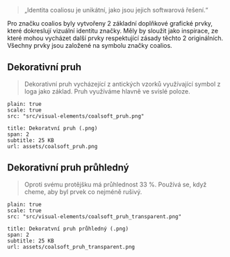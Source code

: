 > „Identita coaliosu je unikátní, jako jsou jejich softwarová řešení.“

Pro značku coalios byly vytvořeny 2 základní doplňkové grafické prvky, které
dokreslují vizuální identitu značky. Měly by sloužit jako inspirace, ze které mohou
vycházet další prvky respektující zásady těchto 2 originálních. Všechny prvky jsou
založené na symbolu značky coalios.

## Dekorativní pruh
> Dekorativní pruh vycházející z antických vzorků využívající symbol z loga jako základ. Pruh využíváme hlavně ve svislé poloze.

```image
plain: true
scale: true
src: "src/visual-elements/coalsoft_pruh.png"
```
```download
title: Dekoratvní pruh (.png)
span: 2
subtitle: 25 KB
url: assets/coalsoft_pruh.png
```

## Dekorativní pruh průhledný
> Oproti svému protějšku má průhlednost 33 %. Používá se, když cheme, aby byl prvek co nejméně rušivý.

```image
plain: true
scale: true
src: "src/visual-elements/coalsoft_pruh_transparent.png"
```
```download
title: Dekoratvní pruh průhledný (.png)
span: 2
subtitle: 25 KB
url: assets/coalsoft_pruh_transparent.png
```
